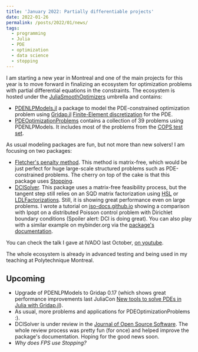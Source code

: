 ```yaml
---
title: 'January 2022: Partially differentiable projects'
date: 2022-01-26
permalink: /posts/2022/01/news/
tags:
  - programming
  - Julia
  - PDE
  - optimization
  - data science
  - stopping
---
```


I am starting a new year in Montreal and one of the main projects for this year is to move forward in finalizing an ecosystem for optimization problems with partial differential equations in the constraints.
The ecosystem is hosted under the [JuliaSmoothOptimizers](https://github.com/JuliaSmoothOptimizers) umbrella and contains:
- [PDENLPModels.jl](https://github.com/JuliaSmoothOptimizers/PDENLPModels.jl) a package to model the PDE-constrained optimization problem using [Gridap.jl](https://github.com/gridap/Gridap.jl) [Finite-Element discretization](https://en.wikipedia.org/wiki/Finite_element_method) for the PDE.
- [PDEOptimizationProblems](https://github.com/tmigot/PDEOptimizationProblems) contains a collection of 39 problems using PDENLPModels. It includes most of the problems from the [COPS test set](https://www.mcs.anl.gov/~more/cops/).

As usual modeling packages are fun, but not more than new solvers! I am focusing on two packages:
- [Fletcher's penalty method](https://github.com/tmigot/FletcherPenaltyNLPSolver). This method is matrix-free, which would be just perfect for huge large-scale structured problems such as PDE-constrained problems.
The cherry on top of the cake is that this package uses [Stopping](https://github.com/vepiteski/Stopping.jl).
- [DCISolver](https://github.com/JuliaSmoothOptimizers/DCISolver.jl). This package uses a matrix-free feasibility process, but the tangent step still relies on an SQD matrix factorization using [HSL](https://www.hsl.rl.ac.uk/catalogue/) or [LDLFactorizations](https://github.com/JuliaSmoothOptimizers/LDLFactorizations.jl). Still, it is showing great performance even on large problems. I wrote a tutorial on [jso-docs.github.io](https://jso-docs.github.io/solve-pdenlpmodels-with-jsosolvers/) showing a comparison with Ipopt on a distributed Poisson control problem with Dirichlet boundary conditions (Spoiler alert: DCI is doing great). You can also play with a similar example on mybinder.org via the [package's documentation](https://juliasmoothoptimizers.github.io/DCISolver.jl/dev/example/).

You can check the talk I gave at IVADO last October, [on youtube](https://www.youtube.com/watch?v=uMKQTUfGkWw).

The whole ecosystem is already in advanced testing and being used in my teaching at Polytechnique Montreal.

## Upcoming
- Upgrade of PDENLPModels to Gridap 0.17 (which shows great performance improvements last JuliaCon [New tools to solve PDEs in Julia with Gridap.jl](https://www.youtube.com/watch?v=hsQiFP4S5RY)).
- As usual, more problems and applications for PDEOptimizationProblems :).
- DCISolver is under review in the [Journal of Open Source Software](https://joss.theoj.org). The whole review process was pretty fun (for once) and helped improve the package's documentation. Hoping for the good news soon.
- *Why does FPS use Stopping?*
